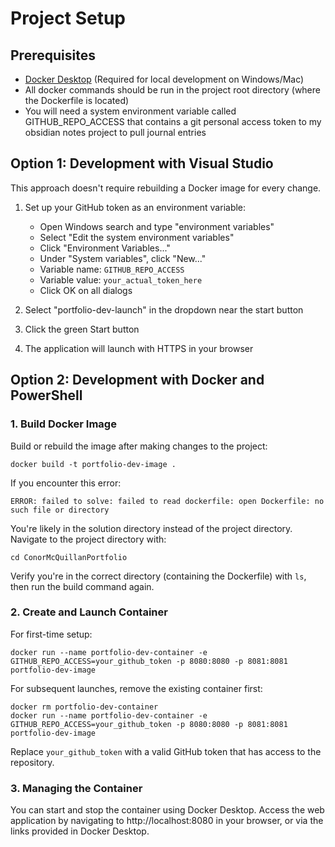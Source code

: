 # Project Setup

## Prerequisites
- [Docker Desktop](https://www.docker.com/products/docker-desktop/) (Required for local development on Windows/Mac)
- All docker commands should be run in the project root directory (where the Dockerfile is located)
- You will need a system environment variable called GITHUB_REPO_ACCESS that contains a git personal access 
  token to my obsidian notes project to pull journal entries

## Option 1: Development with Visual Studio

This approach doesn't require rebuilding a Docker image for every change.

1. Set up your GitHub token as an environment variable:
   - Open Windows search and type "environment variables"
   - Select "Edit the system environment variables"
   - Click "Environment Variables..."
   - Under "System variables", click "New..."
   - Variable name: `GITHUB_REPO_ACCESS`
   - Variable value: `your_actual_token_here`
   - Click OK on all dialogs

2. Select "portfolio-dev-launch" in the dropdown near the start button
3. Click the green Start button
4. The application will launch with HTTPS in your browser

## Option 2: Development with Docker and PowerShell

### 1. Build Docker Image
Build or rebuild the image after making changes to the project:

```
docker build -t portfolio-dev-image .
```

If you encounter this error:
```
ERROR: failed to solve: failed to read dockerfile: open Dockerfile: no such file or directory
```

You're likely in the solution directory instead of the project directory. Navigate to the project directory with:
```
cd ConorMcQuillanPortfolio
```
Verify you're in the correct directory (containing the Dockerfile) with `ls`, then run the build command again.

### 2. Create and Launch Container

For first-time setup:
```
docker run --name portfolio-dev-container -e GITHUB_REPO_ACCESS=your_github_token -p 8080:8080 -p 8081:8081 portfolio-dev-image
```

For subsequent launches, remove the existing container first:
```
docker rm portfolio-dev-container
docker run --name portfolio-dev-container -e GITHUB_REPO_ACCESS=your_github_token -p 8080:8080 -p 8081:8081 portfolio-dev-image
```

Replace `your_github_token` with a valid GitHub token that has access to the repository.

### 3. Managing the Container

You can start and stop the container using Docker Desktop. 
Access the web application by navigating to http://localhost:8080 in your browser, or via the links provided in Docker Desktop.